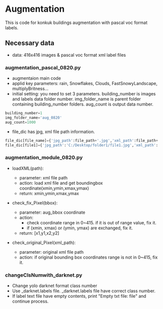 # Augmentation
This is code for konkuk buildings augmentation with pascal voc format labels.

## Necessary data
- data: 416x416 images & pascal voc format xml label files

### augmentation_pascal_0820.py
- augmentaion main code
- applid key parameters: rain, Snowflakes, Clouds, FastSnowyLandscape, multiplyBritness...
- initial setting: you need to set 3 parameters. building_number is images and labels data folder number. img_folder_name is parent folder containing building_number folders. aug_count is output data number.  
```Python 
building_number=1 
img_folder_name='aug_0820'
aug_count=1000
```
- file_dic has jpg, xml file path information.
```Python
file_dic[file_name]={'jpg_path':file_path+'.jpg','xml_path':file_path+'.xml'}
file_dic[file1]={'jpg_path':'C:/Desktop/folder1/file1.jpg','xml_path':'C:/Desktop/folder1/file1.xml'}
```

### augmentation_module_0820.py
- loadXML(path):
  - parameter: xml file path
  - action: load xml file and get boundingbox coordinate(xmin,ymin,xmax,ymax)
  - return: xmin,ymin,xmax,ymax

- check_fix_Pixel(bbox):
  - parameter: aug_bbox coordinate
  - action: 
      - check coordinate range in 0~415. if it is out of range value, fix it.
      - if (xmin, xmax) or (ymin, ymax) are exchanged, fix it.
  - return: [x1,y1,x2,y2]

- check_original_Pixel(xml_path):
  - parameter: original xml file path
  - action: if original bounding box coordinates range is not in 0~415, fix it.
  
### changeClsNumwith_darknet.py
- Change yolo darknet format class number
- Use _darknet.labels file. _darknet.labels file have correct class number.
- If label text file have empty contents, print "Empty txt file: file" and continue process.
